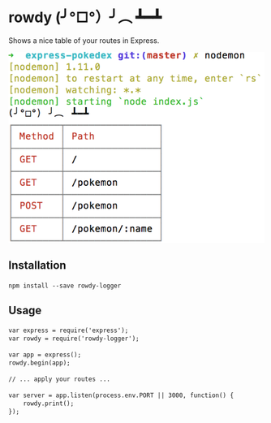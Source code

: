 # rowdy (╯°□°）╯︵ ┻━┻

Shows a nice table of your routes in Express.

![](example.png)

## Installation

`npm install --save rowdy-logger`

## Usage

```
var express = require('express');
var rowdy = require('rowdy-logger');

var app = express();
rowdy.begin(app);

// ... apply your routes ...

var server = app.listen(process.env.PORT || 3000, function() {
    rowdy.print();
});
```

